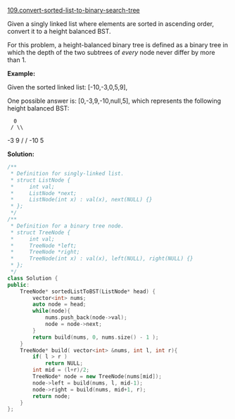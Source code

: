 [109.convert-sorted-list-to-binary-search-tree](https://leetcode.com/problems/convert-sorted-list-to-binary-search-tree/)  

Given a singly linked list where elements are sorted in ascending order, convert it to a height balanced BST.

For this problem, a height-balanced binary tree is defined as a binary tree in which the depth of the two subtrees of _every_ node never differ by more than 1.

**Example:**

Given the sorted linked list: \[-10,-3,0,5,9\],

One possible answer is: \[0,-3,9,-10,null,5\], which represents the following height balanced BST:

      0
     / \\
   -3   9
   /   /
 -10  5  



**Solution:**  

```cpp
/**
 * Definition for singly-linked list.
 * struct ListNode {
 *     int val;
 *     ListNode *next;
 *     ListNode(int x) : val(x), next(NULL) {}
 * };
 */
/**
 * Definition for a binary tree node.
 * struct TreeNode {
 *     int val;
 *     TreeNode *left;
 *     TreeNode *right;
 *     TreeNode(int x) : val(x), left(NULL), right(NULL) {}
 * };
 */
class Solution {
public:
    TreeNode* sortedListToBST(ListNode* head) {
        vector<int> nums;
        auto node = head;
        while(node){
            nums.push_back(node->val);
            node = node->next;
        }
        return build(nums, 0, nums.size() - 1 );
    }
    TreeNode* build( vector<int> &nums, int l, int r){
        if( l > r )
            return NULL;
        int mid = (l+r)/2;
        TreeNode* node = new TreeNode(nums[mid]);
        node->left = build(nums, l, mid-1);
        node->right = build(nums, mid+1, r);
        return node;
    }
};
```
      